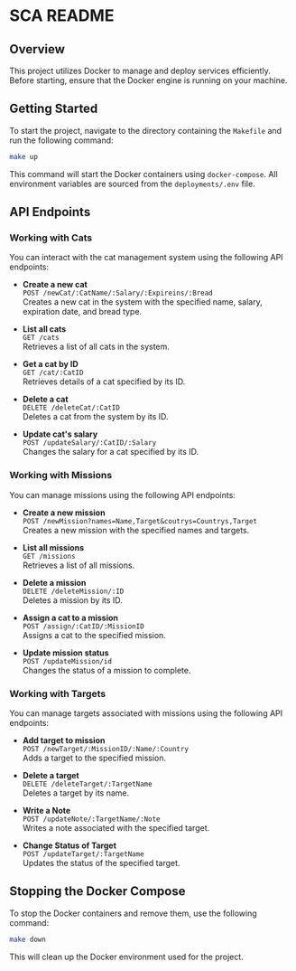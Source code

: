 # SCA README

## Overview

This project utilizes Docker to manage and deploy services efficiently. Before starting, ensure that the Docker engine is running on your machine.

## Getting Started

To start the project, navigate to the directory containing the `Makefile` and run the following command:

```bash
make up
```

This command will start the Docker containers using `docker-compose`. All environment variables are sourced from the `deployments/.env` file.

## API Endpoints

### Working with Cats

You can interact with the cat management system using the following API endpoints:

- **Create a new cat**  
    `POST /newCat/:CatName/:Salary/:Expireins/:Bread`  
    Creates a new cat in the system with the specified name, salary, expiration date, and bread type.
    
- **List all cats**  
    `GET /cats`  
    Retrieves a list of all cats in the system.
    
- **Get a cat by ID**  
    `GET /cat/:CatID`  
    Retrieves details of a cat specified by its ID.
    
- **Delete a cat**  
    `DELETE /deleteCat/:CatID`  
    Deletes a cat from the system by its ID.
    
- **Update cat's salary**  
    `POST /updateSalary/:CatID/:Salary`  
    Changes the salary for a cat specified by its ID.


### Working with Missions

You can manage missions using the following API endpoints:

- **Create a new mission**  
    `POST /newMission?names=Name,Target&coutrys=Countrys,Target`  
    Creates a new mission with the specified names and targets.
    
- **List all missions**  
    `GET /missions`  
    Retrieves a list of all missions.
    
- **Delete a mission**  
    `DELETE /deleteMission/:ID`  
    Deletes a mission by its ID.
    
- **Assign a cat to a mission**  
    `POST /assign/:CatID/:MissionID`  
    Assigns a cat to the specified mission.
    
- **Update mission status**  
    `POST /updateMission/id`  
    Changes the status of a mission to complete.

### Working with Targets

You can manage targets associated with missions using the following API endpoints:

- **Add target to mission**  
    `POST /newTarget/:MissionID/:Name/:Country`  
    Adds a target to the specified mission.
    
- **Delete a target**  
    `DELETE /deleteTarget/:TargetName`  
    Deletes a target by its name.
    
- **Write a Note**  
    `POST /updateNote/:TargetName/:Note`  
    Writes a note associated with the specified target.
    
- **Change Status of Target**  
    `POST /updateTarget/:TargetName`  
    Updates the status of the specified target.    
## Stopping the Docker Compose

To stop the Docker containers and remove them, use the following command:

```bash
make down
```

This will clean up the Docker environment used for the project.